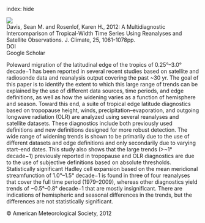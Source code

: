 index: hide

<div class="Citation">
    <div class="Citation-thumb CitationThumb-linked"  data-href="https://doi.org/10.1175/jcli-d-11-00127.1">
      <img src="https://static.claimspace.cloud/climate-study-static/refs/thumbs/11/Davis_and_Rosenlof_2012-thumb.png" />
    </div>

  <div class="Citation-body">
    <div class="Citation-text">Davis, Sean M. and Rosenlof, Karen H., 2012: A Multidiagnostic Intercomparison of Tropical-Width Time Series Using Reanalyses and Satellite Observations. <span class="Article-journal">J. Climate, </span><span class="Article-volume">25, </span>1061-1078pp.</div>
    <div class="Citation-links">
      <div class="CitationLink" data-href="https://doi.org/10.1175/jcli-d-11-00127.1">
        <div class="CitationLink-icon CitationLink-Doi"></div>
        <div class="CitationLink-text">DOI</div>
      </div>
      <div class="CitationLink" data-href="https://scholar.google.com/scholar?q=10.1175/jcli-d-11-00127.1">
        <div class="CitationLink-icon CitationLink-Scholar"></div>
        <div class="CitationLink-text">Google Scholar</div>
      </div>
    </div>
  </div>
</div>

Poleward migration of the latitudinal edge of the tropics of 0.25°–3.0° decade−1 has been reported in several recent studies based on satellite and radiosonde data and reanalysis output covering the past ~30 yr. The goal of this paper is to identify the extent to which this large range of trends can be explained by the use of different data sources, time periods, and edge definitions, as well as how the widening varies as a function of hemisphere and season. Toward this end, a suite of tropical edge latitude diagnostics based on tropopause height, winds, precipitation–evaporation, and outgoing longwave radiation (OLR) are analyzed using several reanalyses and satellite datasets. These diagnostics include both previously used definitions and new definitions designed for more robust detection. The wide range of widening trends is shown to be primarily due to the use of different datasets and edge definitions and only secondarily due to varying start–end dates. This study also shows that the large trends (>~1° decade−1) previously reported in tropopause and OLR diagnostics are due to the use of subjective definitions based on absolute thresholds. Statistically significant Hadley cell expansion based on the mean meridional streamfunction of 1.0°–1.5° decade−1 is found in three of four reanalyses that cover the full time period (1979–2009), whereas other diagnostics yield trends of −0.5°–0.8° decade−1 that are mostly insignificant. There are indications of hemispheric and seasonal differences in the trends, but the differences are not statistically significant.

<div class="Citation-copy">
&copy; American Meteorological Society, 2012
</div>